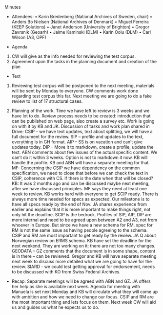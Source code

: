 Minutes 

- Attendees: 
•	Karin Bredenberg (National Archives of Sweden, chair)
•	Anders Bo Nielsen (National Archives of Denmark)
•	Miguel Ferreira (KEEP Solutions)
•	Janet Anderson (University of Brighton)
•	Gregor Zavrsnik (Geoarh)
•	Jaime Kaminski (DLM)
•	Karin Oolu (DLM)
•	Carl Wilson (A3, OPF)

- Agenda
1. CW will give as the info needed for reviewing the test corpus.
2. Agreement upon the tasks in the planning document and creation of the plan

- Text
1. Reviewing test corpus will be postponed to the next meeting, materials will be sent by Monday to everyone. CW comments work done regarding test corpus this far. Next meeting we are going to do a fake review to list of 17 structural cases. 

2. Planning of the work. Time we have left to review is 3 weeks and we have lot to do. 
Review process needs to be created: introduction that can be published on web page, also create a survey etc. Work is going on with it by KB and JK.
Discussion of tasks and work plan shared in Drive:
CSIP – we have text updates, text about splitting, we will have a full document for the review.
SIP – profile and updates to the text, everything is in GH format.
AIP – SS is on vacation and can’t give updates today. 
DIP – Move it to markdown, create a profile, update the text. ABN comments about few issues of the actual specific content. We can’t do it within 3 weeks. Option is not to markdown it now. KB will handle the profile. KB and ABN will have a separate meeting for that. 
MF: Concerning the CSIP we have dependency on the common specification, we need to close that before we can check the text in CSIP, coherence with CS. If there is the date when that will be closed? KB: It was 2 months ago and can be discussed maybe next meeting, after we have discussed principles. MF says they need at least one week to review. KB works hard with everyone to get SCIP ready. There is always more time needed for specs as expected. Our milestone is to have all specs ready by the end of Nov. JA shares experience from earlier and explains that it is more important to make things right, not only hit the deadline. SCIP is the bedrock. Profiles of SIP, AIP, DIP are more internal and need to be agreed upon between A2 and A3, not from whoever in Europe. But since we have a new schema for RM, spec for RM is not the same issue as having people agreeing to the schema. CSIP and RM are most important to get ready by the review. 
JA Q about Norwegian review on ERMS schema. KB have set the deadline for the next weekend. They are working on it; there are not too many changes. 
GEODATA – GZ comments that the document is in some shape, content is in there – can be reviewed. Gregor and KB will have separate meeting next week to discuss more detailed what we are going to have for the review.
SIARD - we could test getting approval for endorsement, needs to be discussed with KO from Swiss Federal Archives. 

- Recap: 
Separate meetings will be agreed with ABN and GZ. JA offers her help as she is available next week. Agenda for meeting with Manuela is set next Monday and KB will circulate what they will come up with ambition and how we need to change our focus. CSIP and RM are the most important thing and lets focus on them. Next week CW will aid us and guides us what he expects us to do. 
